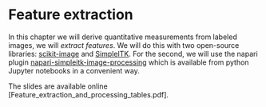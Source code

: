 # Feature extraction
In this chapter we will derive quantitative measurements from labeled images, we will _extract features_. We will do this with two open-source libraries: [scikit-image](https://scikit-image.org/) and [SimpleITK](https://simpleitk.org/). For the second, we will use the napari plugin [napari-simpleitk-image-processing](https://www.napari-hub.org/plugins/napari-simpleitk-image-processing) which is available from python Jupyter notebooks in a convenient way.

The slides are available online [Feature_extraction_and_processing_tables.pdf].
